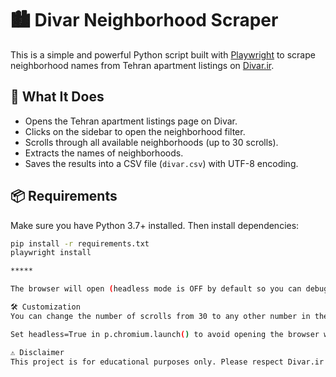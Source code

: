 # 🏙️ Divar Neighborhood Scraper

This is a simple and powerful Python script built with [Playwright](https://playwright.dev/python/) to scrape neighborhood names from Tehran apartment listings on [Divar.ir](https://divar.ir).

## 🚀 What It Does

- Opens the Tehran apartment listings page on Divar.
- Clicks on the sidebar to open the neighborhood filter.
- Scrolls through all available neighborhoods (up to 30 scrolls).
- Extracts the names of neighborhoods.
- Saves the results into a CSV file (`divar.csv`) with UTF-8 encoding.

## 📦 Requirements

Make sure you have Python 3.7+ installed. Then install dependencies:

```bash
pip install -r requirements.txt
playwright install

*****

The browser will open (headless mode is OFF by default so you can debug visually). After it finishes, you’ll find a file named divar.csv in your directory with the scraped neighborhood data.

🛠️ Customization
You can change the number of scrolls from 30 to any other number in the loop.

Set headless=True in p.chromium.launch() to avoid opening the browser window.

⚠️ Disclaimer
This project is for educational purposes only. Please respect Divar.ir's terms of service and avoid aggressive scraping.
